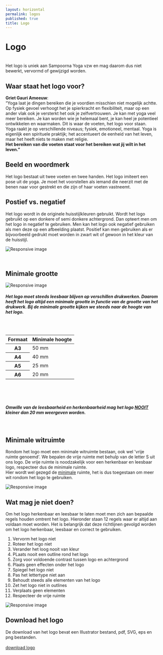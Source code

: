 ```yaml
---
layout: horizontal
permalink: logos
published: true
title: Logo
---
```




<h1> Logo</h1>

  <br>Het logo is uniek aan Sampoorna Yoga vzw en mag daarom dus niet bewerkt, vervormd of gewijzigd worden. 

<h2> Waar staat het logo voor?</h2>
<div class="row">
  <div class="col-12">

  <p><strong>Griet Gauri Ameeuw</strong>: <br>“Yoga laat je dingen bereiken die je voordien misschien niet mogelijk achtte. 
  Op fysiek gevoel verhoogt het je spierkracht en flexibiliteit, maar op een ander vlak ook je versterkt het ook je zelfvertrouwen. Je kan met yoga veel meer bereiken. 
  Je kan worden wie je helemaal bent, je kan heel je potentieel ontwikkelen en waarmaken. Dit is waar de voeten, het logo voor staan. 
  <br>Yoga raakt je op verschillende niveaus; fysiek, emotioneel, mentaal.
  Yoga is eigenlijk een spirituele praktijk; het accentueert de eenheid van het leven, maar het heeft niets te maken met religie. <br><strong>Het bereiken van die voeten staat voor het bereiken wat jij wilt in het leven.”</strong></p>
  </div>
</div>

<h2>Beeld en woordmerk</h2>
<div class="row">
  <div class="col-12"> 
    <p>Het logo bestaat uit twee voeten en twee handen. Het logo imiteert een pose uit de yoga. Je moet het voorstellen als iemand die neerzit met de benen naar voor gestrekt en die zijn of haar voeten vastneemt. </p>
  </div>
</div>


<h2> Postief  vs. negatief </h2> 
<div class="row">
  <div class="col-12">
    <p>Het logo wordt  in de originele huisstijlkleuren gebruikt. Wordt het logo gebruikt op een donkere of semi donkere achtergrond. Dan opteert men om het logo in negatief te gebruiken. Men kan het logo ook negatief gebruiken als men deze op een afbeelding plaatst. Positief kan men gebruiken als er bijvoorbeeld gedrukt moet worden in zwart wit of gewoon in het kleur van de huisstijl. 
    </p> 
  </div>
 </div>

<div class="row">
  <div class="col-6">
  <p><img src="{{ '/images/voorbeelden/PosNeg.png' | relative_url }}" alt="Responsive image" class="afbeeldingPos" ></p>
  </div>
</div>

<br>

<h2> Minimale grootte </h2>

<div class="row ">
  <div class="col-8">
    <p><img src="{{ '/images/voorbeelden/MinGrootte.png' | relative_url }}" alt="Responsive image" class="w-75"></p>
  </div>
  <div class="col-4">
    <h5> Het logo moet steeds leesbaar blijven op verschillen drukwerken. Daarom heeft het logo altijd een minimale grootte in functie van de grootte van het drukwerk. Bij de minimale grootte kijken we steeds naar de hoogte van het logo. 
    <br>
    <br>
     <br>
    <br>
    <table class="table">
		<thead>
		  <tr>
			<th scope="col">Formaat</th>
			<th scope="col">Minimale hoogte</th>
		  </tr>
		</thead>
		<tbody>
		  <tr>
			<th scope="row">A3</th>
			<td>50 mm</td>
		  </tr>
		  <tr>
			<th scope="row">A4</th>
			<td>40 mm</td>
		  </tr>
		  <tr>
			<th scope="row">A5</th>
			<td>25 mm</td>
		  </tr>
        <tr>
			<th scope="row">A6</th>
			<td>20 mm</td>
		  </tr>
		</tbody>
	  </table>
    <br>
    <br>
    <br>
    <br>
    Omwille van de leesbaarheid en herkenbaarheid mag het logo <strong><u>NOOIT</u></strong> kleiner dan 20 mm weergeven worden. 
    </h5>
    <br>
  </div>
</div>




## Minimale witruimte
<div class="row">
  
  <div class="col-9"> 
  <p>Rondom het logo moet een minimale witruimte bestaan, ook wel 'vrije ruimte genoemd'. We bepalen de vrije ruimte met behulp van de letter S uit ons logo. De vrije ruimte is noodzakelijk voor een herkenbaar en leesbaar logo, respecteer dus de minimale ruimte. 
  <br>Hier wordt wel gezegd de <u>minimale</u> ruimte, het is dus toegestaan om meer wit rondom het logo te gebruiken. </p></div>
  <div class="col-3"><img class="afbeeldinglogo" src="{{ '/images/voorbeelden/MinWit.png' | relative_url }}" alt="Responsive image" class="w-100">
  </div>
</div>




## Wat mag je niet doen?

<p>Om het logo herkenbaar en leesbaar te laten moet men zich aan bepaalde regels houden omtrent het logo. 
Hieronder staan  12 regels waar er altijd aan voldaan moet worden. Het is belangrijk dat deze richtlijnen gevolgd worden om het logo herkenbaar, leesbaar en correct te gebruiken. </p>

<div class="row">
  <div class="col-6"> 
   <ol>
		  <li>Vervorm het logo niet</li>
		  <li>Roteer het logo niet</li>
		  <li>Verander het loog nooit van kleur</li>
      <li>PLaats nooit een outline rond het logo</li>
		  <li>Zorg voor voldoende contrast tussen logo en achtergrond</li>
		  <li>Plaats geen effecten onder het logo</li>
		  <li>Spiegel het logo niet</li>
      <li>Pas het lettertype niet aan</li>
		  <li>Behoudt steeds alle elementen van het logo</li>
		  <li>Zet het logo niet in outlines</li>
		  <li>Verplaats geen elementen</li>
      <li>Respecteer de vrije ruimte</li>
    </ol>
  </div>
  
  <div class="col-6">
    <img src="{{ '/images/voorbeelden/NIET.png' | relative_url }}" alt="Responsive image" class="afbNIET">
  </div>
</div>



<h2> Download het logo</h2> 
<div class="row">
  <div class="col-12">
De download van het logo bevat een Illustrator bestand, pdf, SVG, eps en png bestanden. <br>
  <br><a class="download" href="{{ '/images/voorbeelden/LogoSampoornaYoga.zip' | relative_url }}">download logo</a>
  </div>
  </div>
<br>
<br>